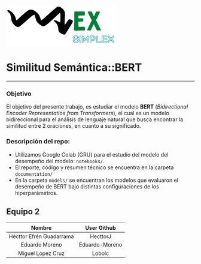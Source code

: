 ![](https://github.com/optimizacion-2-2021-1-gh-classroom/practica-1-segunda-parte-caroacostatovany/blob/main/src/docs/images/mex_simplex_logo.png)
# Similitud Semántica::BERT
***

### Objetivo

El objetivo del presente trabajo, es estudiar el modelo **BERT** (*Bidirectional Encoder Representatios from Transformers*), el cual es un modelo bidireccional para el análisis de lenguaje natural que busca encontrar la similitud entre 2 oraciones, en cuanto a su significado.

### Descripción del repo:

- Utilizamos Google Colab (GRU) para el estudio del modelo del desempeño del modelo: `notebooks/`.
- El reporte, código y resumen técnico se encuentra en la carpeta `documentation/`
- En la carpeta `models/` se encuentran los modelos que evaluaron el desempeño de BERT bajo distintas configuraciones de los hiperparámetros.


## Equipo 2

| Nombre | User Github | 
|:---:|:---:|
| Hécttor Efrén Guadarrama | HecttorJ | 
| Eduardo Moreno | Eduardo-Moreno| 
| Miguel López Cruz | Lobolc| 
